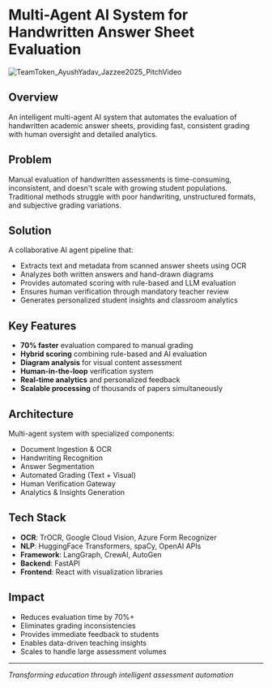 # Multi-Agent AI System for Handwritten Answer Sheet Evaluation

![TeamToken_AyushYadav_Jazzee2025_PitchVideo]([https://www.youtube.com/watch?v=VIDEO_ID](https://youtu.be/aQO1PWaYdbs?si=AemBFJ19KNQyE-27))

## Overview
An intelligent multi-agent AI system that automates the evaluation of handwritten academic answer sheets, providing fast, consistent grading with human oversight and detailed analytics.

## Problem
Manual evaluation of handwritten assessments is time-consuming, inconsistent, and doesn't scale with growing student populations. Traditional methods struggle with poor handwriting, unstructured formats, and subjective grading variations.

## Solution
A collaborative AI agent pipeline that:
- Extracts text and metadata from scanned answer sheets using OCR
- Analyzes both written answers and hand-drawn diagrams
- Provides automated scoring with rule-based and LLM evaluation
- Ensures human verification through mandatory teacher review
- Generates personalized student insights and classroom analytics

## Key Features
- **70% faster** evaluation compared to manual grading
- **Hybrid scoring** combining rule-based and AI evaluation
- **Diagram analysis** for visual content assessment
- **Human-in-the-loop** verification system
- **Real-time analytics** and personalized feedback
- **Scalable processing** of thousands of papers simultaneously

## Architecture
Multi-agent system with specialized components:
- Document Ingestion & OCR
- Handwriting Recognition
- Answer Segmentation
- Automated Grading (Text + Visual)
- Human Verification Gateway
- Analytics & Insights Generation

## Tech Stack
- **OCR**: TrOCR, Google Cloud Vision, Azure Form Recognizer
- **NLP**: HuggingFace Transformers, spaCy, OpenAI APIs
- **Framework**: LangGraph, CrewAI, AutoGen
- **Backend**: FastAPI
- **Frontend**: React with visualization libraries

## Impact
- Reduces evaluation time by 70%+
- Eliminates grading inconsistencies
- Provides immediate feedback to students
- Enables data-driven teaching insights
- Scales to handle large assessment volumes

---
*Transforming education through intelligent assessment automation*
